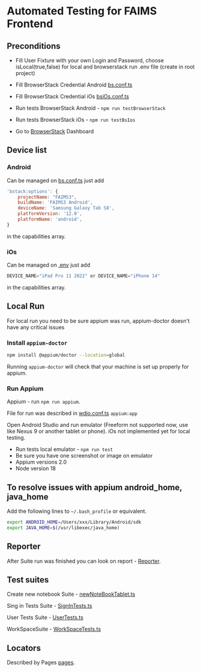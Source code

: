 # Automated Testing for FAIMS Frontend

## Preconditions

- Fill User Fixture with your own Login and Password, choose isLocal(true,false) for
  local and browserstack run .env file (create in root project)

- Fill BrowserStack Credential Android [bs.conf.ts](test%2Ffirst.conf.ts)
- Fill BrowserStack Credential iOs [bsiOs.conf.ts](test%2FbsiOs.conf.ts)
- Run tests BrowserStack Android - `npm run testBrowserStack`
- Run tests BrowserStack iOs - `npm run testBsIos`
- Go to [BrowserStack](https://www.browserstack.com/) Dashboard

## Device list

### Android

Can be managed on [bs.conf.ts](test%2Fbs.conf.ts) just add

```javascript
'bstack:options': {
    projectName: "FAIMS3",
    buildName: 'FAIMS3 Android',
    deviceName: 'Samsung Galaxy Tab S8',
    platformVersion: '12.0',
    platformName: 'android',
}
```

in the capabilities array.

### iOs

Can be managed on [.env](.env) just add

```javascript
DEVICE_NAME="iPad Pro 11 2022" or DEVICE_NAME="iPhone 14"
```

in the capabilities array.

## Local Run

For local run you need to be sure appium was run, appium-doctor doesn't have any critical issues

### Install `appium-doctor`

```bash
npm install @appium/doctor --location=global
```

Running `appium-doctor` will check that your machine is set up properly for appium.

### Run Appium

Appium - run `npm run appium`.

File for run was described in [wdio.conf.ts](wdio.conf.ts) `appium:app`

Open Android Studio and run emulator (Freeform not supported now, use
like Nexus 9 or another tablet or phone). iOs not implemented yet for local testing.

- Run tests local emulator - `npm run test`
- Be sure you have one screenshot or image on emulator
- Appium versions 2.0
- Node version 18

## To resolve issues with appium android_home, java_home

Add the following lines to `~/.bash_profile` or equivalent.

```bash
export ANDROID_HOME=/Users/xxx/Library/Android/sdk
export JAVA_HOME=$(/usr/libexec/java_home)
```

## Reporter

After Suite run was finished you can look on report - [Reporter](https://observability.browserstack.com/projects/FAIMS3/builds).

## Test suites

Create new notebook Suite - [newNoteBookTablet.ts](test%2Fspecs%2FnewNoteBookTablet.ts)

Sing in Tests Suite - [SignInTests.ts](test%2Fspecs%2FSignInTests.ts)

User Tests Suite - [UserTests.ts](test%2Fspecs%2FUserTests.ts)

WorkSpaceSuite - [WorkSpaceTests.ts](test%2Fspecs%2FWorkSpaceTests.ts)

## Locators

Described by Pages [pages](pages).
